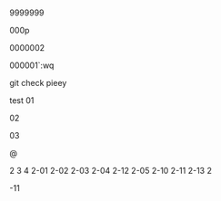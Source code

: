 #

9999999


000p

0000002

000001`:wq

git check pieey

test
01

02

03

@

2
3
4
2-01
2-02
2-03
2-04
2-12
2-05
2-10
2-11
2-13
2


-11
